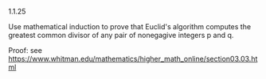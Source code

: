 1.1.25

Use mathematical induction to prove that Euclid's algorithm computes
the greatest common divisor of any pair of nonegagive integers p and q.

Proof:
see https://www.whitman.edu/mathematics/higher_math_online/section03.03.html